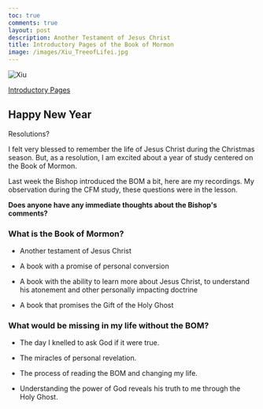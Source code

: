 ```yaml
---
toc: true
comments: true
layout: post
description: Another Testament of Jesus Christ
title: Introductory Pages of the Book of Mormon
image: /images/Xiu_TreeofLifei.jpg
---
```


![Xiu]({{site.baseurl}}/images/Xiu_TreeofLifei.jpg)

[Introductory Pages](https://www.churchofjesuschrist.org/study/manual/come-follow-me-for-home-and-church-book-of-mormon-2024/01?lang=eng)


## Happy New Year
Resolutions?

I felt very blessed to remember the life of Jesus Christ during the Christmas season.  But, as a resolution, I am excited about a year of study centered on the Book of Mormon. 

Last week the Bishop introduced the BOM a bit, here are my recordings.  My observation during the CFM study, these questions were in the lesson.  

**Does anyone have any **immediate thoughts** about the Bishop's comments?**

### What is the Book of Mormon?

- Another testament of Jesus Christ

- A book with a promise of personal conversion

- A book with the ability to learn more about Jesus Christ, to understand his atonement and other personally impacting doctrine

- A book that promises the Gift of the Holy Ghost 


### What would be missing in my life without the BOM?

- The day I knelled to ask God if it were true. 

- The miracles of personal revelation.

- The process of reading the BOM and changing my life.

- Understanding the power of God reveals his truth to me through the Holy Ghost.